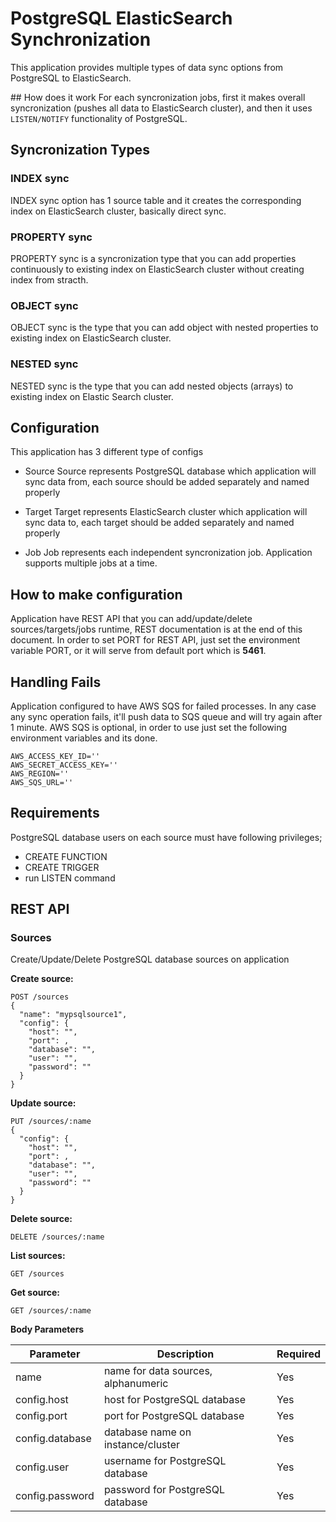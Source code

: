 # PostgreSQL ElasticSearch Synchronization
This application provides multiple types of data sync options from PostgreSQL to ElasticSearch.

## How does it work
For each syncronization jobs, first it makes overall syncronization (pushes all data to ElasticSearch cluster), and then it uses `LISTEN/NOTIFY` functionality of PostgreSQL.

## Syncronization Types

### INDEX sync
INDEX sync option has 1 source table and it creates the corresponding index on ElasticSearch cluster, basically direct sync.

### PROPERTY sync
PROPERTY sync is a syncronization type that you can add properties continuously to existing index on ElasticSearch cluster without creating index from stracth.

### OBJECT sync
OBJECT sync is the type that you can add object with nested properties to existing index on ElasticSearch cluster.

### NESTED sync
NESTED sync is the type that you can add nested objects (arrays) to existing index on Elastic Search cluster.


## Configuration
This application has 3 different type of configs

- Source
Source represents PostgreSQL database which application will sync data from, each source should be added separately and named properly

- Target
Target represents ElasticSearch cluster which application will sync data to, each target should be added separately and named properly

- Job
Job represents each independent syncronization job. Application supports multiple jobs at a time.

## How to make configuration
Application have REST API that you can add/update/delete sources/targets/jobs runtime, REST documentation is at the end of this document. In order to set PORT for REST API, just set the environment variable PORT, or it will serve from default port which is **5461**.

## Handling Fails
Application configured to have AWS SQS for failed processes. In any case any sync operation fails, it'll push data to SQS queue and will try again after 1 minute.
AWS SQS is optional, in order to use just set the following environment variables and its done.

```
AWS_ACCESS_KEY_ID=''
AWS_SECRET_ACCESS_KEY=''
AWS_REGION=''
AWS_SQS_URL=''
```

## Requirements
PostgreSQL database users on each source must have following privileges;
- CREATE FUNCTION
- CREATE TRIGGER
- run LISTEN command

## REST API

### Sources
Create/Update/Delete PostgreSQL database sources on application

**Create source:**
```
POST /sources
{
  "name": "mypsqlsource1",
  "config": {
    "host": "",
    "port": ,
    "database": "",
    "user": "",
    "password": ""
  }
}
```

**Update source:**
```
PUT /sources/:name
{
  "config": {
    "host": "",
    "port": ,
    "database": "",
    "user": "",
    "password": ""
  }
}
```

**Delete source:**
```
DELETE /sources/:name
```

**List sources:**
```
GET /sources
```

**Get source:**
```
GET /sources/:name
```

**Body Parameters**

| Parameter | Description | Required |
| --- | --- | --- |
| name | name for data sources, alphanumeric | Yes |
| config.host | host for PostgreSQL database | Yes |
| config.port | port for PostgreSQL database | Yes |
| config.database | database name on instance/cluster | Yes |
| config.user | username for PostgreSQL database | Yes |
| config.password | password for PostgreSQL database | Yes |
